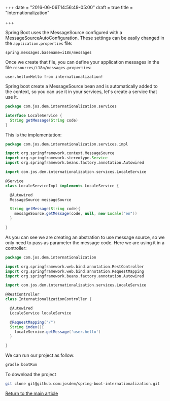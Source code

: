 +++
date = "2016-06-06T14:56:49-05:00"
draft = true
title = "Internationalization"

+++

Spring Boot uses the MessageSource configured with a MessageSourceAutoConfiguration. These settings can be easily changed in the `application.properties` file:

```
spring.messages.basename=i18n/messages
```

Once we create that file, you can define your application messages in the file `resources/i18n/messages.properties`:

```
user.hello=Hello from internationalization!
```

Spring boot create a MessageSource bean and is automatically added to the context, so you can use it in your services, let's create a service that use it.

```groovy
package com.jos.dem.internationalization.services

interface LocaleService {
  String getMessage(String code)
}
```

This is the implementation:

```groovy
package com.jos.dem.internationalization.services.impl

import org.springframework.context.MessageSource
import org.springframework.stereotype.Service
import org.springframework.beans.factory.annotation.Autowired

import com.jos.dem.internationalization.services.LocaleService

@Service
class LocaleServiceImpl implements LocaleService {

  @Autowired
  MessageSource messageSource

  String getMessage(String code){
    messageSource.getMessage(code, null, new Locale("en"))
  }

}
```

As you can see we are creating an abstration to use message source, so we only need to pass as parameter the message code. Here we are using it in a controller:

```groovy
package com.jos.dem.internationalization

import org.springframework.web.bind.annotation.RestController
import org.springframework.web.bind.annotation.RequestMapping
import org.springframework.beans.factory.annotation.Autowired

import com.jos.dem.internationalization.services.LocaleService

@RestController
class InternationalizationController {

  @Autowired
  LocaleService localeService

  @RequestMapping("/")
  String index(){
    localeService.getMessage('user.hello')
  }

}
```

We can run our project as follow:

```bash
gradle bootRun
```

To download the project

```bash
git clone git@github.com:josdem/spring-boot-internationalization.git
```

[Return to the main article](/techtalk/spring)

